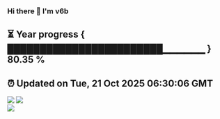 ### Hi there 👋  I'm v6b  
⏳ Year progress { ████████████████████████▁▁▁▁▁▁ } 80.35 %
---
⏰ Updated on Tue, 21 Oct 2025 06:30:06 GMT
---
![](https://github-readme-stats.vercel.app/api?username=v6b&bg_color=30,e96443,904e95&title_color=fff&text_color=fff&layout=compact)
![](https://github-readme-stats.vercel.app/api/top-langs/?username=v6b&layout=compact&bg_color=30,e96443,904e95&title_color=fff&text_color=fff)  
![](https://gcore.jsdelivr.net/gh/v6b/v6b@main/assets/github-contribution-grid-snake.svg)

